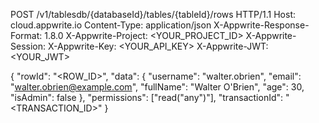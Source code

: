 POST /v1/tablesdb/{databaseId}/tables/{tableId}/rows HTTP/1.1
Host: cloud.appwrite.io
Content-Type: application/json
X-Appwrite-Response-Format: 1.8.0
X-Appwrite-Project: <YOUR_PROJECT_ID>
X-Appwrite-Session: 
X-Appwrite-Key: <YOUR_API_KEY>
X-Appwrite-JWT: <YOUR_JWT>

{
  "rowId": "<ROW_ID>",
  "data": {
    "username": "walter.obrien",
    "email": "walter.obrien@example.com",
    "fullName": "Walter O'Brien",
    "age": 30,
    "isAdmin": false
  },
  "permissions": ["read(\"any\")"],
  "transactionId": "<TRANSACTION_ID>"
}
